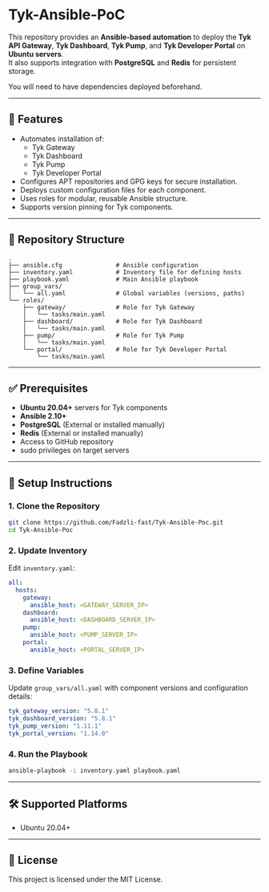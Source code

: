 
# Tyk-Ansible-PoC

This repository provides an **Ansible-based automation** to deploy the **Tyk API Gateway**, **Tyk Dashboard**, **Tyk Pump**, and **Tyk Developer Portal** on **Ubuntu servers**.  
It also supports integration with **PostgreSQL** and **Redis** for persistent storage.

You will need to have dependencies deployed beforehand.

---

## 🚀 Features
- Automates installation of:
  - Tyk Gateway
  - Tyk Dashboard
  - Tyk Pump
  - Tyk Developer Portal
- Configures APT repositories and GPG keys for secure installation.
- Deploys custom configuration files for each component.
- Uses roles for modular, reusable Ansible structure.
- Supports version pinning for Tyk components.

---

## 📂 Repository Structure
```
.
├── ansible.cfg               # Ansible configuration
├── inventory.yaml            # Inventory file for defining hosts
├── playbook.yaml             # Main Ansible playbook
├── group_vars/
│   └── all.yaml              # Global variables (versions, paths)
└── roles/
    ├── gateway/              # Role for Tyk Gateway
    │   └── tasks/main.yaml
    ├── dashboard/            # Role for Tyk Dashboard
    │   └── tasks/main.yaml
    ├── pump/                 # Role for Tyk Pump
    │   └── tasks/main.yaml
    └── portal/               # Role for Tyk Developer Portal
        └── tasks/main.yaml
```

---

## ✅ Prerequisites
- **Ubuntu 20.04+** servers for Tyk components
- **Ansible 2.10+**
- **PostgreSQL** (External or installed manually)
- **Redis** (External or installed manually)
- Access to GitHub repository
- sudo privileges on target servers

---

## 🔧 Setup Instructions

### 1. Clone the Repository
```bash
git clone https://github.com/Fadzli-fast/Tyk-Ansible-Poc.git
cd Tyk-Ansible-Poc
```

### 2. Update Inventory
Edit `inventory.yaml`:
```yaml
all:
  hosts:
    gateway:
      ansible_host: <GATEWAY_SERVER_IP>
    dashboard:
      ansible_host: <DASHBOARD_SERVER_IP>
    pump:
      ansible_host: <PUMP_SERVER_IP>
    portal:
      ansible_host: <PORTAL_SERVER_IP>
```

### 3. Define Variables
Update `group_vars/all.yaml` with component versions and configuration details:
```yaml
tyk_gateway_version: "5.8.1"
tyk_dashboard_version: "5.8.1"
tyk_pump_version: "1.11.1"
tyk_portal_version: "1.14.0"
```

### 4. Run the Playbook
```bash
ansible-playbook -i inventory.yaml playbook.yaml
```

---

## 🛠 Supported Platforms
- Ubuntu 20.04+

---

## 📜 License
This project is licensed under the MIT License.
